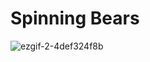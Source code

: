 # Spinning Bears

![ezgif-2-4def324f8b](https://github.com/kamran2malik4/Systematic-Program-Design/assets/119792582/deb8032b-aed3-48e6-b675-57e42e71c562)
